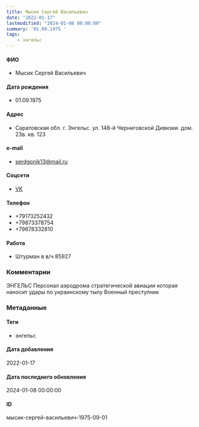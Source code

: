 ```yaml
---
title: Мысик Сергей Васильевич
date: "2022-01-17"
lastmodified: "2024-01-08 00:00:00"
summary: '01.09.1975 '
tags: 
    - энгельс
---
```

<!--# pp1-->
<!--## Фигурант-->
<!--### Личные данные-->
#### ФИО
- Мысик Сергей Васильевич
#### Дата рождения
- 01.09.1975
#### Адрес
- Саратовская обл. г. Энгельс. ул. 148-й Черниговской Дивизии. дом. 23в. кв. 123
#### e-mail
- serdgonik13@mail.ru
#### Соцсети
- [VK](https://vk.com/id562508493)
#### Телефон
- +79173252432
- +79873378754
- +79878332810
#### Работа
- Штурман в в/ч 85927
### Комментарии
ЭНГЕЛЬС
Персонал аэродрома стратегической авиации которая наносит удары по украинскому тылу
Военный преступник
### Метаданные
#### Теги
- энгельс
#### Дата добавления
2022-01-17
#### Дата последнего обновления
2024-01-08 00:00:00
#### ID
мысик-сергей-васильевич-1975-09-01
<!--## END;-->
